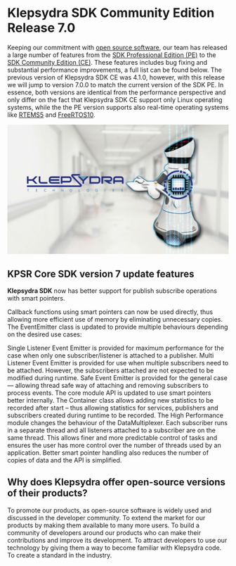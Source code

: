 # Klepsydra SDK Community Edition Release 7.0

Keeping our commitment with [open source software](https://klepsydra.com/klepsydra-goes-open-source/), our team has released a large number of features from the [SDK Professional Edition (PE)](https://klepsydra.com/klepsydra-sdk-in-action-data-aggregation-demo/) to the [SDK Community Edition (CE)](http://www.klepsydra.org/). These features includes bug fixing and substantial performance improvements, a full list can be found below.
The previous version of Klepsydra SDK CE was 4.1.0, however, with this release we will jump to version 7.0.0 to match the current version of the SDK PE. In essence, both versions are identical from the performance perspective and only differ on the fact that Klepsydra SDK CE support only Linux operating systems, while the the PE version supports also real-time operating systems like [RTEMS5](https://www.rtems.org/) and [FreeRTOS10](https://www.freertos.org/).
 

![Klepsydra Robot](/images/klepsydra_robot.png) 

## KPSR Core SDK version 7 update features

**Klepsydra SDK** now has better support for publish subscribe operations with smart pointers.

Callback functions using smart pointers can now be used directly, thus allowing more efficient use of memory by eliminating unnecessary copies. The EventEmitter class is updated to provide multiple behaviours depending on the desired use cases:

Single Listener Event Emitter is provided for maximum performance for the case when only one subscriber/listener is attached to a publisher.
Multi Listener Event Emitter is provided for use when multiple subscribers need to be attached. However, the subscribers attached are not expected to be modified during runtime.
Safe Event Emitter is provided for the general case — allowing thread safe way of attaching and removing subscribers to process events.
The core module API is updated to use smart pointers better internally. The Container class allows adding new statistics to be recorded after start – thus allowing statistics for services, publishers and subscribers created during runtime to be recorded.
The High Performance module changes the behaviour of the DataMultiplexer. Each subscriber runs in a separate thread and all listeners attached to a subscriber are on the same thread. This allows finer and more predictable control of tasks and ensures the user has more control over the number of threads used by an application. Better smart pointer handling also reduces the number of copies of data and the API is simplified.
 

## Why does Klepsydra offer open-source versions of their products?
 

To promote our products, as open-source software is widely used and discussed in the developer community.
To extend the market for our products by making them available to many more users.
To build a community of developers around our products who can make their contributions and improve its development.
To attract developers to use our technology by giving them a way to become familiar with Klepsydra code.
To create a standard in the industry.
